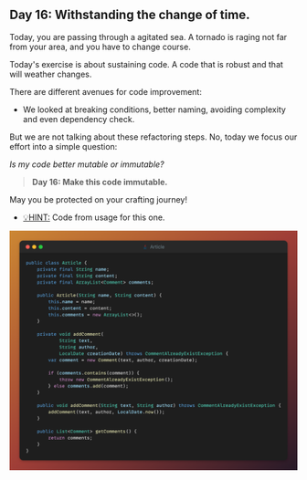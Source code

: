 ## Day 16: Withstanding the change of time.

Today, you are passing through a agitated sea.
A tornado is raging not far from your area, and you have to change course.

Today's exercise is about sustaining code.
A code that is robust and that will weather changes.

There are different avenues for code improvement:

- We looked at breaking conditions, better naming, avoiding complexity
  and even dependency check.

But we are not talking about these refactoring steps.
No, today we focus our effort into a simple question:

_Is my code better mutable or immutable?_

> **Day 16: Make this code immutable.**

May you be protected on your crafting journey!

- <u>💡HINT:</u> Code from usage for this one.

![snippet of the day](snippet.png)